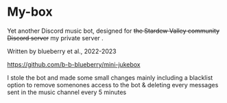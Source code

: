# My-box

Yet another Discord music bot, designed for ~~the Stardew Valley community Discord server~~ my private server .

Written by blueberry et al., 2022-2023

https://github.com/b-b-blueberry/mini-jukebox

I stole the bot and made some small changes mainly including a blacklist option to remove somenones access to the bot & deleting every messages sent in the music channel every 5 minutes

